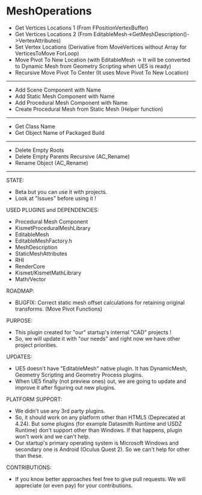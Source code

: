 # MeshOperations

- Get Vertices Locations 1 (From FPositionVertexBuffer)
- Get Vertices Locations 2 (From EditableMesh->GetMeshDescription()->VertexAttributes)
- Set Vertex Locations (Derivative from MoveVertices without Array for VerticesToMove ForLoop)
- Move Pivot To New Location (with EditableMesh -> It will be converted to Dynamic Mesh from Geometry Scripting when UE5 is ready)
- Recursive Move Pivot To Center (It uses Move Pivot To New Location)
--------------------------------------------------------------------------------------------
- Add Scene Component with Name
- Add Static Mesh Component with Name
- Add Procedural Mesh Component with Name
- Create Procedural Mesh from Static Mesh (Helper function)
--------------------------------------------------------------------------------------------
- Get Class Name
- Get Object Name of Packaged Build
--------------------------------------------------------------------------------------------
- Delete Empty Roots
- Delete Empty Parents Recursive (AC_Rename)
- Rename Object (AC_Rename)
--------------------------------------------------------------------------------------------
STATE:
- Beta but you can use it with projects.
- Look at "Issues" before using it !

USED PLUGINS and DEPENDENCIES:
- Procedural Mesh Component
- KismetProceduralMeshLibrary
- EditableMesh
- EditableMeshFactory.h
- MeshDescription
- StaticMeshAttributes
- RHI
- RenderCore
- Kismet/KismetMathLibrary
- Math/Vector

ROADMAP:
- BUGFIX: Correct static mesh offset calculations for retaining original transforms. (Move Pivot Functions)

PURPOSE:
- This plugin created for "our" startup's internal "CAD" projects !
- So, we will update it with "our needs" and right now we have other project priorities.

UPDATES:
- UE5 doesn't have "EditableMesh" native plugin. It has DynamicMesh, Geometry Scripting and Geometry Process plugins.
- When UE5 finally (not preview ones) out, we are going to update and improve it after figuring out new plugins.

PLATFORM SUPPORT:
- We didn't use any 3rd party plugins.
- So, it should work on any platform other than HTML5 (Deprecated at 4.24). But some plugins (for example Datasmith Runtime and USDZ Runtime) don't support other than Windows. If that happens, plugin won't work and we can't help.
- Our startup's primary operating system is Microsoft Windows and secondary one is Android (Oculus Quest 2). So we can't help for other than these.  

CONTRIBUTIONS:
- If you know better approaches feel free to give pull requests. We will appreciate (or even pay) for your contributions.